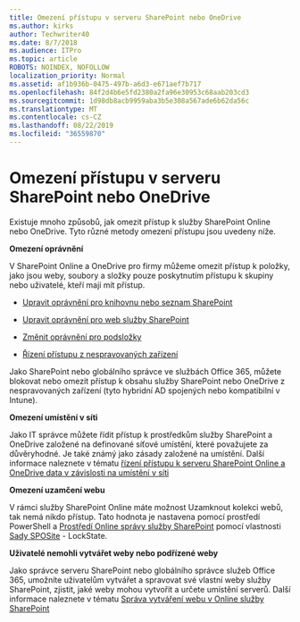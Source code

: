 ```yaml
---
title: Omezení přístupu v serveru SharePoint nebo OneDrive
ms.author: kirks
author: Techwriter40
ms.date: 8/7/2018
ms.audience: ITPro
ms.topic: article
ROBOTS: NOINDEX, NOFOLLOW
localization_priority: Normal
ms.assetid: af1b936b-0475-497b-a6d3-e671aef7b717
ms.openlocfilehash: 84f2d4b6e5fd2380a2fa96e30953c68aab203cd3
ms.sourcegitcommit: 1d98db8acb9959aba3b5e308a567ade6b62da56c
ms.translationtype: MT
ms.contentlocale: cs-CZ
ms.lasthandoff: 08/22/2019
ms.locfileid: "36559870"
---
```

# <a name="restrict-access-in-sharepoint-or-onedrive"></a>Omezení přístupu v serveru SharePoint nebo OneDrive

Existuje mnoho způsobů, jak omezit přístup k služby SharePoint Online nebo OneDrive. Tyto různé metody omezení přístupu jsou uvedeny níže. 

**Omezení oprávnění**

V SharePoint Online a OneDrive pro firmy můžeme omezit přístup k položky, jako jsou weby, soubory a složky pouze poskytnutím přístupu k skupiny nebo uživatelé, kteří mají mít přístup.

- [Upravit oprávnění pro knihovnu nebo seznam SharePoint](https://support.office.com/article/Customize-permissions-for-a-SharePoint-list-or-library-02d770f3-59eb-4910-a608-5f84cc297782)

- [Upravit oprávnění pro web služby SharePoint](https://docs.microsoft.com/sharepoint/customize-sharepoint-site-permissions)

- [Změnit oprávnění pro podsložky](https://support.office.com/article/Change-the-permissions-on-a-subfolder-5427BD7C-F20A-4F75-8CF2-5359DD45A1A6)

- [Řízení přístupu z nespravovaných zařízení](https://docs.microsoft.com/sharepoint/control-access-from-unmanaged-devices)

Jako SharePoint nebo globálního správce ve službách Office 365, můžete blokovat nebo omezit přístup k obsahu služby SharePoint nebo OneDrive z nespravovaných zařízení (tyto hybridní AD spojených nebo kompatibilní v Intune).

**Omezení umístění v síti**

Jako IT správce můžete řídit přístup k prostředkům služby SharePoint a OneDrive založené na definované síťové umístění, které považujete za důvěryhodné. Je také známý jako zásady založené na umístění. Další informace naleznete v tématu [řízení přístupu k serveru SharePoint Online a OneDrive data v závislosti na umístění v síti](https://docs.microsoft.com/sharepoint/control-access-based-on-network-location)

**Omezení uzamčení webu** 

V rámci služby SharePoint Online máte možnost Uzamknout kolekci webů, tak nemá nikdo přístup. Tato hodnota je nastavena pomocí prostředí PowerShell a [Prostředí Online správy služby SharePoint](https://docs.microsoft.com/powershell/sharepoint/sharepoint-online/connect-sharepoint-online?view=sharepoint-ps) pomocí vlastnosti [Sady SPOSite](https://docs.microsoft.com/powershell/module/sharepoint-online/set-sposite?view=sharepoint-ps) - LockState.

**Uživatelé nemohli vytvářet weby nebo podřízené weby**

Jako správce serveru SharePoint nebo globálního správce služeb Office 365, umožníte uživatelům vytvářet a spravovat své vlastní weby služby SharePoint, zjistit, jaké weby mohou vytvořit a určete umístění serverů. Další informace naleznete v tématu [Správa vytváření webu v Online služby SharePoint](https://docs.microsoft.com/sharepoint/manage-site-creation)

